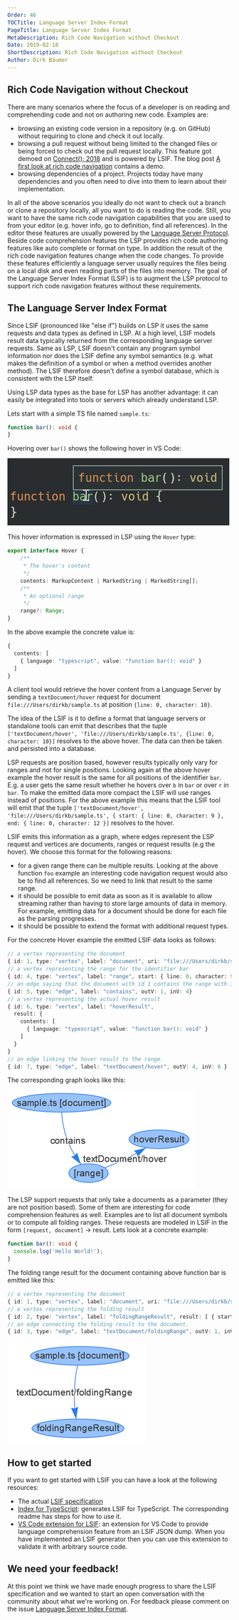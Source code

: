 ```yaml
---
Order: 46
TOCTitle: Language Server Index Format
PageTitle: Language Server Index Format
MetaDescription: Rich Code Navigation without Checkout
Date: 2019-02-10
ShortDescription: Rich Code Navigation without Checkout
Author: Dirk Bäumer
---
```


## Rich Code Navigation without Checkout

There are many scenarios where the focus of a developer is on reading and comprehending code and not on authoring new code. Examples are:

- browsing an existing code version in a repository (e.g. on GitHub) without requiring to clone and check it out locally.
- browsing a pull request without being limited to the changed files or being forced to check out the pull request locally. This feature got demoed on [Connect(); 2018](https://news.microsoft.com/connect-2018/) and is powered by LSIF. The blog post [A first look at rich code navigation](https://code.visualstudio.com/blogs/2018/12/04/rich-navigation) contains a demo.
- browsing dependencies of a project. Projects today have many dependencies and you often need to dive into them to learn about their implementation.

In all of the above scenarios you ideally do not want to check out a branch or clone a repository locally, all you want to do is reading the code. Still, you want to have the same rich code navigation capabilities that you are used to from your editor (e.g. hover info, go to definition, find all references). In the editor these features are usually powered by the [Language Server Protocol](https://microsoft.github.io/language-server-protocol/). Beside code comprehension features the LSP provides rich code authoring features like auto complete or format on type. In addition the result of the rich code navigation features change when the code changes. To provide these features efficiently a language server usually requires the files being on a local disk and even reading parts of the files into memory. The goal of the Language Server Index Format (LSIF) is to augment the LSP protocol to support rich code navigation features without these requirements.

## The Language Server Index Format

Since LSIF (pronounced like "else if") builds on LSP it uses the same requests and data types as defined in LSP. At a high level, LSIF models result data typically returned from the corresponding language server requests. Same as LSP, LSIF  doesn't contain any program symbol information nor does the LSIF define any symbol semantics (e.g. what makes the definition of a symbol or when a method overrides another method). The LSIF therefore doesn't define a symbol database, which is consistent with the LSP itself.

Using LSP data types as the base for LSP has another advantage: it can easily be integrated into tools or servers which already understand LSP.

Lets start with a simple TS file named `sample.ts`:

```typescript
function bar(): void {
}
```

Hovering over `bar()` shows the following hover in VS Code:

![Hover over Bar](./hover.png)

This hover information is expressed in LSP using the `Hover` type:

```typescript
export interface Hover {
    /**
     * The hover's content
     */
    contents: MarkupContent | MarkedString | MarkedString[];
    /**
     * An optional range
     */
    range?: Range;
}
```

In the above example the concrete value is:

```typescript
{
  contents: [
    { language: "typescript", value: "function bar(): void" }
  ]
}
```

A client tool would retrieve the hover content from a Language Server by sending a `textDocument/hover` request for document `file:///Users/dirkb/sample.ts` at position `{line: 0, character: 10}`.

The idea of the LSIF is it to define a format that language servers or standalone tools can emit that describes that the tuple `['textDocument/hover', 'file:///Users/dirkb/sample.ts', {line: 0, character: 10}]` resolves to the above hover. The data can then be taken and persisted into a database.

LSP requests are position based, however results typically only vary for ranges and not for single positions. Looking again at the above hover example the hover result is the same for all positions of the identifier `bar`. E.g. a user gets the same result whether he hovers over `b` in `bar` or over `r` in `bar`. To make the emitted data more compact the LSIF will use ranges instead of positions. For the above example this means that the LSIF tool will emit that the tuple `['textDocument/hover', 'file:///Users/dirkb/sample.ts', { start: { line: 0, character: 9 }, end: { line: 0, character: 12 }]` resolves to the hover.


LSIF emits this information as a graph, where edges represent the LSP request and vertices are documents, ranges or request results (e.g the hover). We choose this format for the following reasons:

- for a given range there can be multiple results. Looking at the above function `foo` example an interesting code navigation request would also be to find all references. So we need to link that result to the same range.
- it should be possible to emit data as soon as it is available to allow streaming rather than having to store large amounts of data in memory. For example, emitting data for a document should be done for each file as the parsing progresses.
- it should be possible to extend the format with additional request types.

For the concrete Hover example the emitted LSIF data looks as follows:

```typescript
// a vertex representing the document
{ id: 1, type: "vertex", label: "document", uri: "file:///Users/dirkb/sample.ts", languageId: "typescript" }
// a vertex representing the range for the identifier bar
{ id: 4, type: "vertex", label: "range", start: { line: 0, character: 9}, end: { line: 0, character: 12 } }
// an edge saying that the document with id 1 contains the range with id 4
{ id: 5, type: "edge", label: "contains", outV: 1, inV: 4}
// a vertex representing the actual hover result
{ id: 6, type: "vertex", label: "hoverResult",
  result: {
    contents: [
      { language: "typescript", value: "function bar(): void" }
    ]
  }
}
// an edge linking the hover result to the range.
{ id: 7, type: "edge", label: "textDocument/hover", outV: 4, inV: 6 }
```

The corresponding graph looks like this:

![LSIF graph for a hover](./hoverResult.png)

The LSP support requests that only take a documents as a parameter (they are not position based). Some of them are interesting for code comprehension features as well. Examples are to list all document symbols or to compute all folding ranges. These requests are modeled in LSIF in the form `[request, document]` -> result. Lets look at a concrete example:

```typescript
function bar(): void {
  console.log('Hello World!');
}
```

The folding range result for the document containing above function bar is emitted like this:

```typescript
// a vertex representing the document
{ id: 1, type: "vertex", label: "document", uri: "file:///Users/dirkb/sample.ts", languageId: "typescript" }
// a vertex representing the folding result
{ id: 2, type: "vertex", label: "foldingRangeResult", result: [ { startLine: 0, startCharacter: 20, endLine: 2, endCharacter: 1 } ] }
// an edge connecting the folding result to the document.
{ id: 3, type: "edge", label: "textDocument/foldingRange", outV: 1, inV: 2 }
```

![LSIF graph for a folding range result](./foldingRange.png)

## How to get started

If you want to get started with LSIF you can have a look at the following resources:

- The actual [LSIF specification](https://github.com/Microsoft/language-server-protocol/blob/master/indexFormat/specification.md)
- [Index for TypeScript](https://github.com/Microsoft/lsif-typescript): generates LSIF for TypeScript. The corresponding readme has steps for how to use it.
- [VS Code extension for LSIF](https://github.com/Microsoft/vscode-lsif-extension): an extension for VS Code to provide language comprehension feature from an LSIF JSON dump. When you have implemented an LSIF generator then you can use this extension to validate it with arbitrary source code.

## We need your feedback!

At this point we think we have made enough progress to share the LSIF specification and we wanted to start an open conversation with the community about what we're working on. For feedback please comment on the issue [Language Server Index Format](https://github.com/Microsoft/language-server-protocol/issues/623).